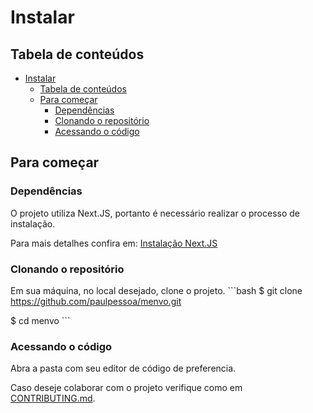 # Instalar

## Tabela de conteúdos

- [Instalar](#instalar)
  - [Tabela de conteúdos](#tabela-de-conteúdos)
  - [Para começar](#para-começar)
    - [Dependências](#dependências)
    - [Clonando o repositório](#clonando-o-repositório)
    - [Acessando o código](#acessando-o-código)

## Para começar
### Dependências
O projeto utiliza Next.JS, portanto é necessário realizar o processo de instalação.

Para mais detalhes confira em: [Instalação Next.JS](https://nextjs.org/docs/app/getting-started/installation)

### Clonando o repositório
Em sua máquina, no local desejado, clone o projeto.
\`\`\`bash
$ git clone https://github.com/paulpessoa/menvo.git

$ cd menvo
\`\`\`

### Acessando o código
Abra a pasta com seu editor de código de preferencia.

Caso deseje colaborar com o projeto verifique como em [CONTRIBUTING.md](CONTRIBUTING.md).
